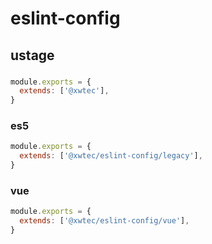 # eslint-config

## ustage

###

```js
module.exports = {
  extends: ['@xwtec'],
}
```

### es5

```js
module.exports = {
  extends: ['@xwtec/eslint-config/legacy'],
}
```

### vue

```js
module.exports = {
  extends: ['@xwtec/eslint-config/vue'],
}
```

